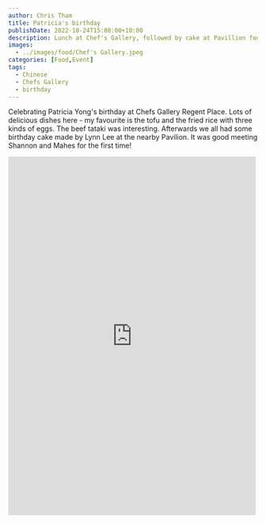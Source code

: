 ```yaml
---
author: Chris Tham
title: Patricia's birthday
publishDate: 2022-10-24T15:00:00+10:00
description: Lunch at Chef's Gallery, followed by cake at Pavillion food court
images:
  - ../images/food/Chef's Gallery.jpeg
categories: [Food,Event]
tags:
  - Chinese
  - Chefs Gallery
  - birthday
---
```


Celebrating Patricia Yong's birthday at Chefs Gallery Regent Place. Lots of delicious dishes here - my favourite is the tofu and the fried rice with three kinds of eggs. The beef tataki was interesting. Afterwards we all had some birthday cake made by Lynn Lee at the nearby Pavilion. It was good meeting Shannon and Mahes for the first time!

<iframe src="https://www.facebook.com/plugins/post.php?href=https%3A%2F%2Fwww.facebook.com%2Fchris1.tham%2Fposts%2Fpfbid028a2gBqgYu7Mhbf6fQFcQFyXR9vYZWazZ8iJtZzMgxMqiceeJbpDRUmiNgL8H63X6l&show_text=true&width=500" width="500" height="723" style="border:none;overflow:hidden" scrolling="no" frameborder="0" allowfullscreen="true" allow="autoplay; clipboard-write; encrypted-media; picture-in-picture; web-share"></iframe>

